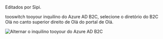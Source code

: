 Editados por Sipi.

tooswitch tooyour inquilino do Azure AD B2C, selecione o diretório do B2C Olá no canto superior direito de Olá do portal de Olá.

![Alternar o inquilino tooyour do Azure AD B2C](./media/active-directory-b2c-switch-b2c-tenant/switch-to-b2c-tenant.png)
